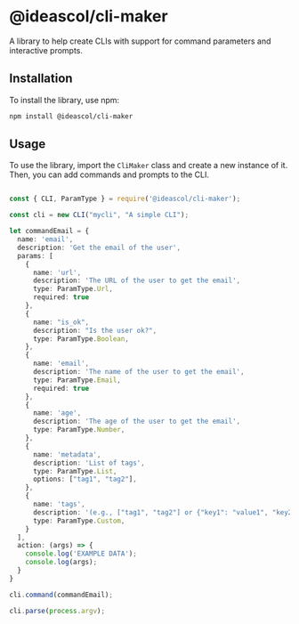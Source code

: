 # @ideascol/cli-maker

A library to help create CLIs with support for command parameters and interactive prompts.

## Installation

To install the library, use npm:

```bash {"id":"01J34P9T5ZVP8QQZ5DMN0WF8WJ"}
npm install @ideascol/cli-maker
```

## Usage

To use the library, import the `CliMaker` class and create a new instance of it. Then, you can add commands and prompts to the CLI.

```typescript {"id":"01J34P9T5ZVP8QQZ5DMNT1SZZS"}

const { CLI, ParamType } = require('@ideascol/cli-maker');

const cli = new CLI("mycli", "A simple CLI");

let commandEmail = {
  name: 'email',
  description: 'Get the email of the user',
  params: [
    {
      name: 'url',
      description: 'The URL of the user to get the email',
      type: ParamType.Url,
      required: true
    },
    {
      name: "is_ok",
      description: "Is the user ok?",
      type: ParamType.Boolean,
    },
    {
      name: 'email',
      description: 'The name of the user to get the email',
      type: ParamType.Email,
      required: true
    },
    {
      name: 'age',
      description: 'The age of the user to get the email',
      type: ParamType.Number,
    },
    {
      name: 'metadata',
      description: 'List of tags',
      type: ParamType.List,
      options: ["tag1", "tag2"],
    },
    {
      name: 'tags',
      description: '(e.g., ["tag1", "tag2"] or {"key1": "value1", "key2": "value2"})',
      type: ParamType.Custom,
    }
  ],
  action: (args) => {
    console.log('EXAMPLE DATA');
    console.log(args);
  }
}

cli.command(commandEmail);

cli.parse(process.argv);

```

